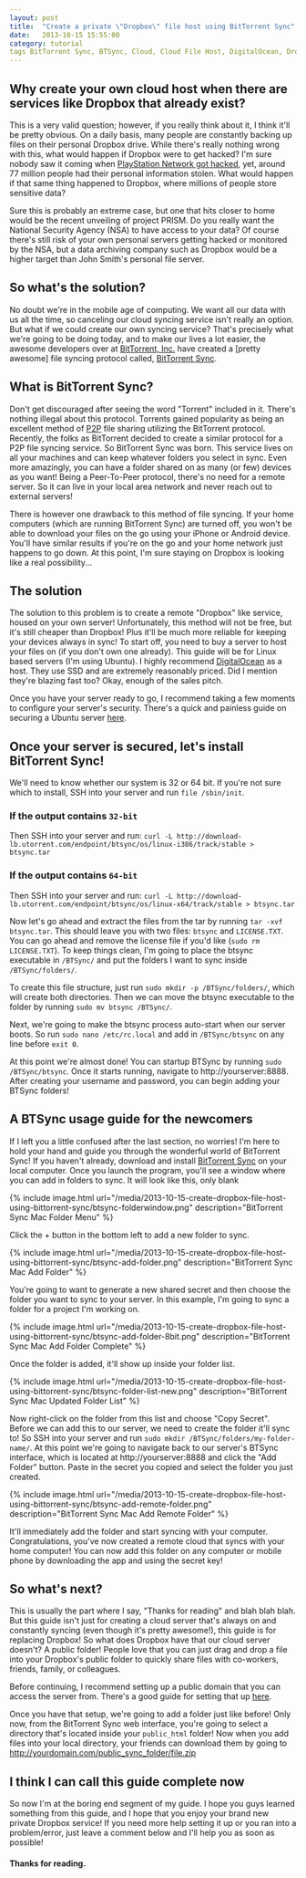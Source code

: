 ```yaml
---
layout: post
title:  "Create a private \"Dropbox\" file host using BitTorrent Sync"
date:   2013-10-15 15:55:00
category: tutorial
tags BitTorrent Sync, BTSync, Cloud, Cloud File Host, DigitalOcean, Dropbox, File Host, File Sync, Google Drive, linux, NSA, PRISM, Private Cloud, Private Server, Private Sync, Secure, Sync, Sync Hacks, Torrent, ubuntu
---
```


## Why create your own cloud host when there are services like Dropbox that already exist?
This is a very valid question; however, if you really think about it, I think it'll be pretty obvious. On a daily basis, many people are constantly backing up files on their personal Dropbox drive. While there's really nothing wrong with this, what would happen if Dropbox were to get hacked? I'm sure nobody saw it coming when [PlayStation Network got hacked](http://en.wikipedia.org/wiki/PlayStation_Network_outage), yet, around 77 million people had their personal information stolen. What would happen if that same thing happened to Dropbox, where millions of people store sensitive data?

Sure this is probably an extreme case, but one that hits closer to home would be the recent unveiling of project PRISM. Do you really want the National Security Agency (NSA) to have access to your data? Of course there's still risk of your own personal servers getting hacked or monitored by the NSA, but a data archiving company such as Dropbox would be a higher target than John Smith's personal file server.

## So what's the solution?
No doubt we're in the mobile age of computing. We want all our data with us all the time, so canceling our cloud syncing service isn't really an option. But what if we could create our own syncing service? That's precisely what we're going to be doing today, and to make our lives a lot easier, the awesome developers over at [BitTorrent, Inc.](http://bittorrent.com) have created a [pretty awesome] file syncing protocol called, [BitTorrent Sync](http://labs.bittorrent.com/experiments/sync.html).

## What is BitTorrent Sync?
Don't get discouraged after seeing the word "Torrent" included in it. There's nothing illegal about this protocol. Torrents gained popularity as being an excellent method of [P2P](http://en.wikipedia.org/wiki/Peer-to-peer) file sharing utilizing the BitTorrent protocol. Recently, the folks as BitTorrent decided to create a similar protocol for a P2P file syncing service. So BitTorrent Sync was born. This service lives on all your machines and can keep whatever folders you select in sync. Even more amazingly, you can have a folder shared on as many (or few) devices as you want! Being a Peer-To-Peer protocol, there's no need for a remote server. So it can live in your local area network and never reach out to external servers!

There is however one drawback to this method of file syncing. If your home computers (which are running BitTorrent Sync) are turned off, you won't be able to download your files on the go using your iPhone or Android device. You'll have similar results if you're on the go and your home network just happens to go down. At this point, I'm sure staying on Dropbox is looking like a real possibility...

## The solution
The solution to this problem is to create a remote "Dropbox" like service, housed on your own server! Unfortunately, this method will not be free, but it's still cheaper than Dropbox! Plus it'll be much more reliable for keeping your devices always in sync! To start off, you need to buy a server to host your files on (if you don't own one already). This guide will be for Linux based servers (I'm using Ubuntu). I highly recommend [DigitalOcean](https://www.digitalocean.com/?refcode=160ceb9f7d71) as a host. They use SSD and are extremely reasonably priced. Did I mention they're blazing fast too? Okay, enough of the sales pitch.

Once you have your server ready to go, I recommend taking a few moments to configure your server's security. There's a quick and painless guide on securing a Ubuntu server [here](http://plusbryan.com/my-first-5-minutes-on-a-server-or-essential-security-for-linux-servers).

## Once your server is secured, let's install BitTorrent Sync!
We'll need to know whether our system is 32 or 64 bit. If you're not sure which to install, SSH into your server and run `file /sbin/init`.

### If the output contains `32-bit`
Then SSH into your server and run: `curl -L http://download-lb.utorrent.com/endpoint/btsync/os/linux-i386/track/stable > btsync.tar`

### If the output contains `64-bit`
Then SSH into your server and run: `curl -L http://download-lb.utorrent.com/endpoint/btsync/os/linux-x64/track/stable > btsync.tar`


Now let's go ahead and extract the files from the tar by running `tar -xvf btsync.tar`. This should leave you with two files: `btsync` and `LICENSE.TXT`. You can go ahead and remove the license file if you'd like (`sudo rm LICENSE.TXT`). To keep things clean, I'm going to place the btsync executable in `/BTSync/` and put the folders I want to sync inside `/BTSync/folders/`.

To create this file structure, just run `sudo mkdir -p /BTSync/folders/`, which will create both directories. Then we can move the btsync executable to the folder by running `sudo mv btsync /BTSync/`.

Next, we're going to make the btsync process auto-start when our server boots. So run `sudo nano /etc/rc.local` and add in `/BTSync/btsync` on any line before `exit 0`.

At this point we're almost done! You can startup BTSync by running `sudo /BTSync/btsync`. Once it starts running, navigate to http://yourserver:8888. After creating your username and password, you can begin adding your BTSync folders!

## A BTSync usage guide for the newcomers
If I left you a little confused after the last section, no worries! I'm here to hold your hand and guide you through the wonderful world of BitTorrent Sync! If you haven't already, download and install [BitTorrent Sync](http://labs.bittorrent.com/experiments/sync.html) on your local computer. Once you launch the program, you'll see a window where you can add in folders to sync. It will look like this, only blank

{% include image.html url="/media/2013-10-15-create-dropbox-file-host-using-bittorrent-sync/btsync-folderwindow.png" description="BitTorrent Sync Mac Folder Menu" %}


Click the + button in the bottom left to add a new folder to sync.

{% include image.html url="/media/2013-10-15-create-dropbox-file-host-using-bittorrent-sync/btsync-add-folder.png" description="BitTorrent Sync Mac Add Folder" %}

You're going to want to generate a new shared secret and then choose the folder you want to sync to your server. In this example, I'm going to sync a folder for a project I'm working on.

{% include image.html url="/media/2013-10-15-create-dropbox-file-host-using-bittorrent-sync/btsync-add-folder-8bit.png" description="BitTorrent Sync Mac Add Folder Complete" %}

Once the folder is added, it'll show up inside your folder list.

{% include image.html url="/media/2013-10-15-create-dropbox-file-host-using-bittorrent-sync/btsync-folder-list-new.png" description="BitTorrent Sync Mac Updated Folder List" %}

Now right-click on the folder from this list and choose "Copy Secret". Before we can add this to our server, we need to create the folder it'll sync to! So SSH into your server and run `sudo mkdir /BTSync/folders/my-folder-name/`. At this point we're going to navigate back to our server's BTSync interface, which is located at http://yourserver:8888 and click the "Add Folder" button. Paste in the secret you copied and select the folder you just created.

{% include image.html url="/media/2013-10-15-create-dropbox-file-host-using-bittorrent-sync/btsync-add-remote-folder.png" description="BitTorrent Sync Mac Add Remote Folder" %}

It'll immediately add the folder and start syncing with your computer. Congratulations, you've now created a remote cloud that syncs with your home computer! You can now add this folder on any computer or mobile phone by downloading the app and using the secret key!

## So what's next?
This is usually the part where I say, "Thanks for reading" and blah blah blah. But this guide isn't just for creating a cloud server that's always on and constantly syncing (even though it's pretty awesome!), this guide is for replacing Dropbox! So what does Dropbox have that our cloud server doesn't? A public folder! People love that you can just drag and drop a file into your Dropbox's public folder to quickly share files with co-workers, friends, family, or colleagues.

Before continuing, I recommend setting up a public domain that you can access the server from. There's a good guide for setting that up [here](https://www.digitalocean.com/community/articles/how-to-set-up-apache-virtual-hosts-on-ubuntu-12-04-lts).

Once you have that setup, we're going to add a folder just like before! Only now, from the BitTorrent Sync web interface, you're going to select a directory that's located inside your `public_html` folder! Now when you add files into your local directory, your friends can download them by going to http://yourdomain.com/public_sync_folder/file.zip


## I think I can call this guide complete now
So now I'm at the boring end segment of my guide. I hope you guys learned something from this guide, and I hope that you enjoy your brand new private Dropbox service! If you need more help setting it up or you ran into a problem/error, just leave a comment below and I'll help you as soon as possible!


#### Thanks for reading.
